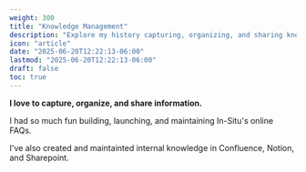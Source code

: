 ```yaml
---
weight: 300
title: "Knowledge Management"
description: "Explore my history capturing, organizing, and sharing knowledge."
icon: "article"
date: "2025-06-20T12:22:13-06:00"
lastmod: "2025-06-20T12:22:13-06:00"
draft: false
toc: true
---
```

**I love to capture, organize, and share information.**

I had so much fun building, launching, and maintaining In-Situ's online FAQs. 

I've also created and maintainted internal knowledge in Confluence, Notion, and Sharepoint. 